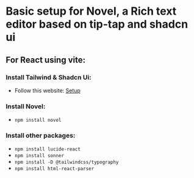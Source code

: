 # Basic setup for Novel, a Rich text editor based on tip-tap and shadcn ui

## For React using vite:

### Install Tailwind & Shadcn Ui:
- Follow this website: [Setup](https://ui.shadcn.com/docs/installation/vite)

### Install Novel:
- `npm install novel`

### Install other packages:
- `npm install lucide-react`
- `npm install sonner`
- `npm install -D @tailwindcss/typography`
- `npm install html-react-parser`

